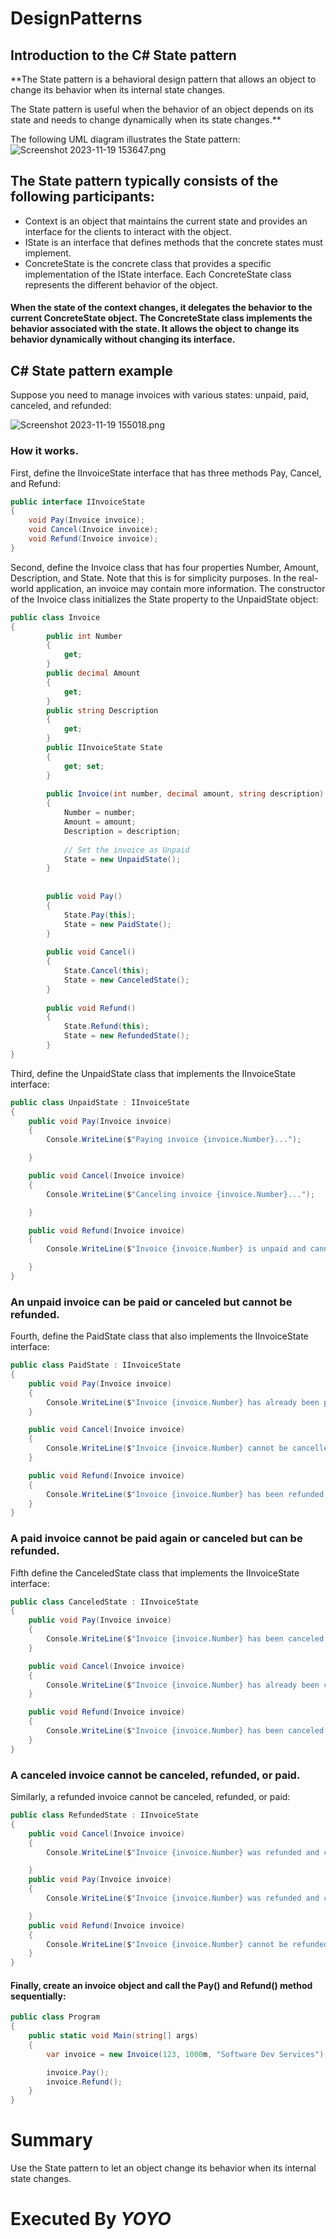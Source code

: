 # DesignPatterns
 
## Introduction to the C# State pattern

**The State pattern is a behavioral design pattern that allows an object to change its behavior when its internal state changes.

The State pattern is useful when the behavior of an object depends on its state and needs to change dynamically when its state changes.**

The following UML diagram illustrates the State pattern:
![Screenshot 2023-11-19 153647.png](Docs%2FMD%2FScreenshot%202023-11-19%20153647.png)


## The State pattern typically consists of the following participants:

* Context is an object that maintains the current state and provides an interface for the clients to interact with the object.
* IState is an interface that defines methods that the concrete states must implement.
* ConcreteState is the concrete class that provides a specific implementation of the IState interface. Each ConcreteState class represents the different behavior of the object.


#### When the state of the context changes, it delegates the behavior to the current ConcreteState object. The ConcreteState class implements the behavior associated with the state. It allows the object to change its behavior dynamically without changing its interface.

## C# State pattern example
Suppose you need to manage invoices with various states: unpaid, paid, canceled, and refunded:

![Screenshot 2023-11-19 155018.png](Docs%2FMD%2FScreenshot%202023-11-19%20155018.png)

### How it works.

First, define the IInvoiceState interface that has three methods Pay, Cancel, and Refund:

```csharp
public interface IInvoiceState
{
    void Pay(Invoice invoice);
    void Cancel(Invoice invoice);
    void Refund(Invoice invoice);
}
```

Second, define the Invoice class that has four properties Number, Amount, Description, and State. Note that this is for simplicity purposes. In the real-world application, an invoice may contain more information. The constructor of the Invoice class initializes the State property to the UnpaidState object:
```csharp
public class Invoice
{
        public int Number
        {
            get;
        }
        public decimal Amount
        {
            get;
        }
        public string Description
        {
            get;
        }
        public IInvoiceState State
        {
            get; set;
        }
    
        public Invoice(int number, decimal amount, string description)
        {
            Number = number;
            Amount = amount;
            Description = description;
    
            // Set the invoice as Unpaid
            State = new UnpaidState();
        }
    
    
        public void Pay()
        {
            State.Pay(this);
            State = new PaidState();
        }
    
        public void Cancel()
        {
            State.Cancel(this);
            State = new CanceledState();
        }
    
        public void Refund()
        {
            State.Refund(this);
            State = new RefundedState();
        }
}
```

Third, define the UnpaidState class that implements the IInvoiceState interface:

```csharp
public class UnpaidState : IInvoiceState
{
    public void Pay(Invoice invoice)
    {
        Console.WriteLine($"Paying invoice {invoice.Number}...");

    }

    public void Cancel(Invoice invoice)
    {
        Console.WriteLine($"Canceling invoice {invoice.Number}...");

    }

    public void Refund(Invoice invoice)
    {
        Console.WriteLine($"Invoice {invoice.Number} is unpaid and cannot be refunded.");

    }
}
```
### An unpaid invoice can be paid or canceled but cannot be refunded.

Fourth, define the PaidState class that also implements the IInvoiceState interface:

```csharp
public class PaidState : IInvoiceState
{
    public void Pay(Invoice invoice)
    {
        Console.WriteLine($"Invoice {invoice.Number} has already been paid.");
    }

    public void Cancel(Invoice invoice)
    {
        Console.WriteLine($"Invoice {invoice.Number} cannot be cancelled.");
    }

    public void Refund(Invoice invoice)
    {
        Console.WriteLine($"Invoice {invoice.Number} has been refunded.");
    }
}
```

### A paid invoice cannot be paid again or canceled but can be refunded.

Fifth define the CanceledState class that implements the IInvoiceState interface:

```csharp
public class CanceledState : IInvoiceState
{
    public void Pay(Invoice invoice)
    {
        Console.WriteLine($"Invoice {invoice.Number} has been canceled and cannot be paid.");
    }

    public void Cancel(Invoice invoice)
    {
        Console.WriteLine($"Invoice {invoice.Number} has already been canceled and cannot be canceled again.");
    }

    public void Refund(Invoice invoice)
    {
        Console.WriteLine($"Invoice {invoice.Number} has been canceled and cannot be refunded.");
    }
}
```
### A canceled invoice cannot be canceled, refunded, or paid.

Similarly, a refunded invoice cannot be canceled, refunded, or paid:

```csharp
public class RefundedState : IInvoiceState
{
    public void Cancel(Invoice invoice)
    {
        Console.WriteLine($"Invoice {invoice.Number} was refunded and cannot be cancelled.");

    }
    public void Pay(Invoice invoice)
    {
        Console.WriteLine($"Invoice {invoice.Number} was refunded and cannot be paid.");

    }
    public void Refund(Invoice invoice)
    {
        Console.WriteLine($"Invoice {invoice.Number} cannot be refunded again.");
    }
}
```

#### Finally, create an invoice object and call the Pay() and Refund() method sequentially:

```csharp
public class Program
{
    public static void Main(string[] args)
    {
        var invoice = new Invoice(123, 1000m, "Software Dev Services");

        invoice.Pay();
        invoice.Refund();
    }
}
```

# Summary
Use the State pattern to let an object change its behavior when its internal state changes.

# Executed By *YOYO*